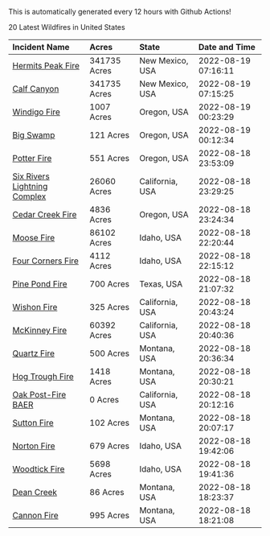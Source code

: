 This is automatically generated every 12 hours with Github Actions!

20 Latest Wildfires in United States

 | Incident Name | Acres | State | Date and Time |
|:---|:---|:---|:---|
| [Hermits Peak Fire](https://inciweb.nwcg.gov/incident/8049/) | 341735 Acres | New Mexico, USA | 2022-08-19 07:16:11 |
| [Calf Canyon](https://inciweb.nwcg.gov/incident/8069/) | 341735 Acres | New Mexico, USA | 2022-08-19 07:15:25 |
| [Windigo Fire](https://inciweb.nwcg.gov/incident/8292/) | 1007 Acres | Oregon, USA | 2022-08-19 00:23:29 |
| [Big Swamp](https://inciweb.nwcg.gov/incident/8323/) | 121 Acres | Oregon, USA | 2022-08-19 00:12:34 |
| [Potter Fire](https://inciweb.nwcg.gov/incident/8291/) | 551 Acres | Oregon, USA | 2022-08-18 23:53:09 |
| [Six Rivers Lightning Complex](https://inciweb.nwcg.gov/incident/8312/) | 26060 Acres | California, USA | 2022-08-18 23:29:25 |
| [Cedar Creek Fire](https://inciweb.nwcg.gov/incident/8307/) | 4836 Acres | Oregon, USA | 2022-08-18 23:24:34 |
| [Moose Fire](https://inciweb.nwcg.gov/incident/8249/) | 86102 Acres | Idaho, USA | 2022-08-18 22:20:44 |
| [Four Corners Fire](https://inciweb.nwcg.gov/incident/8331/) | 4112 Acres | Idaho, USA | 2022-08-18 22:15:12 |
| [Pine Pond Fire](https://inciweb.nwcg.gov/incident/8324/) | 700 Acres | Texas, USA | 2022-08-18 21:07:32 |
| [Wishon Fire](https://inciweb.nwcg.gov/incident/8336/) | 325 Acres | California, USA | 2022-08-18 20:43:24 |
| [McKinney Fire](https://inciweb.nwcg.gov/incident/8287/) | 60392 Acres | California, USA | 2022-08-18 20:40:36 |
| [Quartz Fire](https://inciweb.nwcg.gov/incident/8337/) | 500 Acres | Montana, USA | 2022-08-18 20:36:34 |
| [Hog Trough Fire](https://inciweb.nwcg.gov/incident/8258/) | 1418 Acres | Montana, USA | 2022-08-18 20:30:21 |
| [Oak Post-Fire BAER](https://inciweb.nwcg.gov/incident/8325/) | 0 Acres | California, USA | 2022-08-18 20:12:16 |
| [Sutton Fire](https://inciweb.nwcg.gov/incident/8335/) | 102 Acres | Montana, USA | 2022-08-18 20:07:17 |
| [Norton Fire](https://inciweb.nwcg.gov/incident/8308/) | 679 Acres | Idaho, USA | 2022-08-18 19:42:06 |
| [Woodtick Fire](https://inciweb.nwcg.gov/incident/8253/) | 5698 Acres | Idaho, USA | 2022-08-18 19:41:36 |
| [Dean Creek](https://inciweb.nwcg.gov/incident/8330/) | 86 Acres | Montana, USA | 2022-08-18 18:23:37 |
| [Cannon Fire](https://inciweb.nwcg.gov/incident/8326/) | 995 Acres | Montana, USA | 2022-08-18 18:21:08 |
